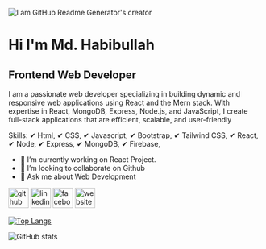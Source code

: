 ![I am GitHub Readme Generator's creator](https://media.licdn.com/dms/image/v2/D4E16AQHF-xZLZmiS0Q/profile-displaybackgroundimage-shrink_350_1400/profile-displaybackgroundimage-shrink_350_1400/0/1724841999893?e=1730332800&v=beta&t=9FdjY0xtPozawrOodzIQS9BQyeRC0DZm-ZZ1jjjEoHQ)

# Hi I'm Md. Habibullah
## Frontend Web Developer

I am a passionate web developer specializing in building dynamic and responsive web applications using React and the Mern stack. With expertise in React, MongoDB, Express, Node.js, and JavaScript, I create full-stack applications that are efficient, scalable, and user-friendly

 Skills: 
✔ Html,
✔ CSS,
✔ Javascript,
✔ Bootstrap,
✔ Tailwind CSS,
✔ React,
✔ Node,
✔ Express,
✔ MongoDB,
✔ Firebase,

- 🔭 I’m currently working on React Project. 
- 👯 I’m looking to collaborate on Github 
- 💬 Ask me about Web Development 


[<img src='https://cdn.jsdelivr.net/npm/simple-icons@3.0.1/icons/github.svg' alt='github' height='40'>](https://github.com/https://github.com/HabiburRahman02)  [<img src='https://cdn.jsdelivr.net/npm/simple-icons@3.0.1/icons/linkedin.svg' alt='linkedin' height='40'>](https://www.linkedin.com/in/https://www.linkedin.com/in/habiburrahmandev/)  [<img src='https://cdn.jsdelivr.net/npm/simple-icons@3.0.1/icons/facebook.svg' alt='facebook' height='40'>](https://www.facebook.com/https://www.facebook.com/habiburrahman.habib.56027281)  [<img src='https://cdn.jsdelivr.net/npm/simple-icons@3.0.1/icons/icloud.svg' alt='website' height='40'>](https://portfoliohabib.netlify.app)  

[![Top Langs](https://github-readme-stats.vercel.app/api/top-langs/?username=HabiburRahman02)](https://github.com/HabiburRahman02)

![GitHub stats](https://github-readme-stats.vercel.app/api?username=HabiburRahman02&show_icons=true)


